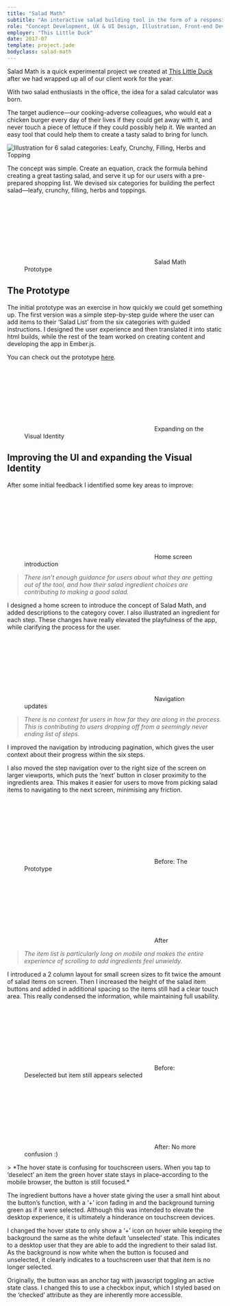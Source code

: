 ```yaml
---
title: "Salad Math"
subtitle: "An interactive salad building tool in the form of a responsive Ember.js web app"
role: "Concept Development, UX & UI Design, Illustration, Front-end Development"
employer: "This Little Duck"
date: 2017-07
template: project.jade
bodyclass: salad-math
---
```


<p class="large">Salad Math is a quick experimental project we created at <a href="https://thislittleduck.com" target="_blank">This Little Duck</a> after we had wrapped up all of our client work for the year.
</p>

With two salad enthusiasts in the office, the idea for a salad calculator was born.

The target audience—our cooking-adverse colleagues, who would eat a chicken burger every day of their lives if they could get away with it, and never touch a piece of lettuce if they could possibly help it. We wanted an easy tool that could help them to create a tasty salad to bring for lunch.

<picture>
  <source srcset="salad-math--illustrations-01.jpg 1x, salad-math--illustrations-01@2x.jpg 2x" >
  <img src="salad-math--illustrations-01.jpg" alt="Illustration for 6 salad categories: Leafy, Crunchy, Filling, Herbs and Topping" class="case-study__img-full">
</picture>

The concept was simple. Create an equation, crack the formula behind creating a great tasting salad, and serve it up for our users with a pre-prepared shopping list. We devised six categories for building the perfect salad—leafy, crunchy, filling, herbs and toppings.

<figure class="case-study__img-inline">
  <picture>
    <source srcset="salad-math--prototype.jpg 1x, salad-math--prototype@2x.jpg 2x" >
    <img src="salad-math--prototype.jpg" alt="" class="device-desktop">
  </picture>
  <figcaption>
    <svg role="img" aria-labelledby="title" class="icon icon--arrow-right-bent">
      <title>Arrow right bent icon</title>
      <use xlink:href="#icon--arrow-right-bent"></use>
    </svg>
    Salad Math Prototype
  </figcaption>
</figure>

## The Prototype

The initial prototype was an exercise in how quickly we could get something up. The first version was a simple step-by-step guide where the user can add items to their ‘Salad List’ from the six categories with guided instructions. I designed the user experience and then translated it into static html builds, while the rest of the team worked on creating content and developing the app in Ember.js.

You can check out the prototype [here](http://saladmath.com/).

<figure class="case-study__img-full">
  <picture>
    <source srcset="salad-math--design.jpg 1x, salad-math--design@2x.jpg 2x" >
    <img src="salad-math--design.jpg" alt="" class="device-desktop">
  </picture>
  <figcaption>
    <svg role="img" aria-labelledby="title" class="icon icon--arrow-right-bent">
      <title>Arrow right bent icon</title>
      <use xlink:href="#icon--arrow-right-bent"></use>
    </svg>
    Expanding on the Visual Identity
  </figcaption>
</figure>

## Improving the UI and expanding the Visual Identity

After some initial feedback I identified some key areas to improve:

<figure class="case-study__img-full">
  <picture>
    <source srcset="salad-math--home.jpg 1x, salad-math--home@2x.jpg 2x" >
    <img src="salad-math--home.jpg" alt="" class="device-desktop">
  </picture>
  <figcaption>
    <svg role="img" aria-labelledby="title" class="icon icon--arrow-right-bent">
      <title>Arrow right bent icon</title>
      <use xlink:href="#icon--arrow-right-bent"></use>
    </svg>
    Home screen introduction
  </figcaption>
</figure>
  
> *There isn’t enough guidance for users about what they are getting out of the tool, and how their salad ingredient choices are contributing to making a good salad.*

I designed a home screen to introduce the concept of Salad Math, and added descriptions to the category cover. I also illustrated an ingredient for each step. These changes have really elevated the playfulness of the app, while clarifying the process for the user.

<figure class="case-study__img-inline">
  <picture>
    <source srcset="salad-math--navigation.jpg 1x, salad-math--navigation@2x.jpg 2x" >
    <img src="salad-math--navigation.jpg" alt="" class="device-desktop">
  </picture>
  <figcaption>
    <svg role="img" aria-labelledby="title" class="icon icon--arrow-right-bent">
      <title>Arrow right bent icon</title>
      <use xlink:href="#icon--arrow-right-bent"></use>
    </svg>
    Navigation updates
  </figcaption>
</figure>

> *There is no context for users in how far they are along in the process. This is contributing to users dropping off from a seemingly never ending list of steps.*

I improved the navigation by introducing pagination, which gives the user context about their progress within the six steps.

I also moved the step navigation over to the right size of the screen on larger viewports, which puts the ‘next’ button in closer proximity to the ingredients area. This makes it easier for users to move from picking salad items to navigating to the next screen, minimising any friction.

<div class="case-study__img-inline">
  <div class="grid grid--sm">
    <div class="grid__item grid__item--3">
      <figure>
        <div class="device-iphone">
          <picture>
            <source srcset="salad-math--before.jpg 1x, salad-math--before@2x.jpg 2x">
            <img src="salad-math--before.jpg" alt="" class="img--full">
          </picture>
        </div>
        <figcaption>
          <svg role="img" aria-labelledby="title" class="icon icon--arrow-right-bent">
            <title>Arrow right bent icon</title>
            <use xlink:href="#icon--arrow-right-bent"></use>
          </svg>
          Before: The Prototype
        </figcaption>
      </figure>
    </div>
    <div class="grid__item grid__item--3">
      <figure>
        <div class="device-iphone">
          <picture>
            <source srcset="salad-math--after.jpg 1x, salad-math--after@2x.jpg 2x">
            <img src="salad-math--after.jpg" alt="" class="img--full">
          </picture>
        </div>
        <figcaption>
          <svg role="img" aria-labelledby="title" class="icon icon--arrow-right-bent">
            <title>Arrow right bent icon</title>
            <use xlink:href="#icon--arrow-right-bent"></use>
          </svg>
          After
        </figcaption>
      </figure>
    </div>
  </div>
</div>

> *The item list is particularly long on mobile and makes the entire experience of scrolling to add ingredients feel unwieldy.*

I introduced a 2 column layout for small screen sizes to fit twice the amount of salad items on screen. Then I increased the height of the salad item buttons and added in additional spacing so the items still had a clear touch area. This really condensed the information, while maintaining full usability.

<div class="case-study__img-inline">
  <div class="grid grid--sm">
    <div class="grid__item grid__item--3">
      <figure>
        <picture>
          <source srcset="salad-math--hover-before.jpg 1x, salad-math--hover-before@2x.jpg 2x">
          <img src="salad-math--hover-before.jpg" alt="" class="img--full border">
        </picture>
        <figcaption>
          <svg role="img" aria-labelledby="title" class="icon icon--arrow-right-bent">
            <title>Arrow right bent icon</title>
            <use xlink:href="#icon--arrow-right-bent"></use>
          </svg>
          Before: Deselected but item still appears selected
        </figcaption>
      </figure>
    </div>
    <div class="grid__item grid__item--3">
      <figure>
        <picture>
          <source srcset="salad-math--hover-after.jpg 1x, salad-math--hover-after@2x.jpg 2x">
          <img src="salad-math--hover-after.jpg" alt="" class="img--full border">
        </picture>
        <figcaption>
          <svg role="img" aria-labelledby="title" class="icon icon--arrow-right-bent">
            <title>Arrow right bent icon</title>
            <use xlink:href="#icon--arrow-right-bent"></use>
          </svg>
          After: No more confusion :)
        </figcaption>
      </figure>
    </div>
  </div>
</div>
> *The hover state is confusing for touchscreen users. When you tap to ‘deselect’ an item the green hover state stays in place–according to the mobile browser, the button is still focused.*

The ingredient buttons have a hover state giving the user a small hint about the button’s function, with a ‘+’ icon fading in and the background turning green as if it were selected. Although this was intended to elevate the desktop experience, it is ultimately a hinderance on touchscreen devices.

I changed the hover state to only show a ‘+’ icon on hover while keeping the background the same as the white default ‘unselected’ state. This indicates to a desktop user that they are able to add the ingredient to their salad list. As the background is now white when the button is focused and unselected, it clearly indicates to a touchscreen user that that item is no longer selected.

Originally, the button was an anchor tag with javascript toggling an active state class. I changed this to use a checkbox input, which I styled based on the ‘checked’ attribute as they are inherently more accessible.

<picture>
  <source srcset="salad-math--salad-face.jpg 1x, salad-math--salad-face@2x.jpg 2x" >
  <img src="salad-math--salad-face.jpg" alt="" class="case-study__img-inline">
</picture>